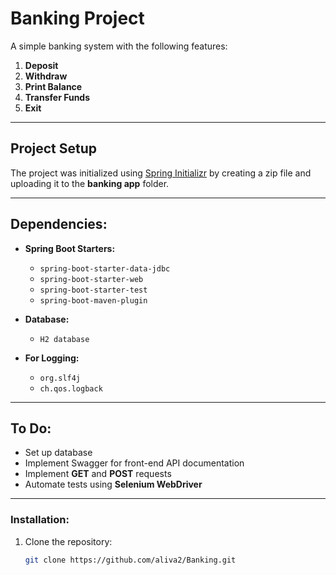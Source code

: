 # **Banking Project**

A simple banking system with the following features:

1. **Deposit**
2. **Withdraw**
3. **Print Balance**
4. **Transfer Funds**
5. **Exit**

---

## **Project Setup**

The project was initialized using [Spring Initializr](https://start.spring.io) by creating a zip file and uploading it to the **banking app** folder.

---

## **Dependencies:**

- **Spring Boot Starters:**
  - `spring-boot-starter-data-jdbc`
  - `spring-boot-starter-web`
  - `spring-boot-starter-test`
  - `spring-boot-maven-plugin`

- **Database:**
  - `H2 database`

- **For Logging:**
  - `org.slf4j`
  - `ch.qos.logback`

---

## **To Do:**

- Set up database
- Implement Swagger for front-end API documentation
- Implement **GET** and **POST** requests
- Automate tests using **Selenium WebDriver**

---

### **Installation:**

1. Clone the repository:
   ```bash
   git clone https://github.com/aliva2/Banking.git
